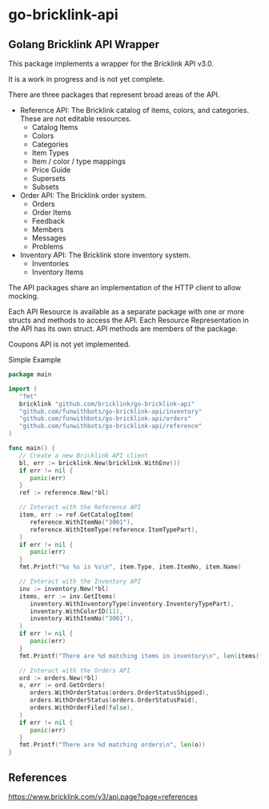 # go-bricklink-api
## Golang Bricklink API Wrapper

This package implements a wrapper for the Bricklink API v3.0. 

It is a work in progress and is not yet complete.

There are three packages that represent broad areas of the API.

 - Reference API: The Bricklink catalog of items, colors, and categories. These are not editable resources.
   - Catalog Items
   - Colors
   - Categories
   - Item Types
   - Item / color / type mappings
   - Price Guide
   - Supersets
   - Subsets
 - Order API: The Bricklink order system.
   - Orders
   - Order Items
   - Feedback
   - Members
   - Messages
   - Problems
 - Inventory API: The Bricklink store inventory system.
   - Inventories
   - Inventory Items

The API packages share an implementation of the HTTP client to allow mocking.

Each API Resource is available as a separate package with one or more structs and methods to access the API. Each Resource Representation in the API has its own struct. API methods are members of the package.

Coupons API is not yet implemented.

Simple Example

```go
package main

import (
   "fmt"
   bricklink "github.com/bricklink/go-bricklink-api"
   "github.com/funwithbots/go-bricklink-api/inventory"
   "github.com/funwithbots/go-bricklink-api/orders"
   "github.com/funwithbots/go-bricklink-api/reference"
)

func main() { 
   // Create a new Bricklink API client
   bl, err := bricklink.New(bricklink.WithEnv())
   if err != nil {
      panic(err)
   }
   ref := reference.New(*bl)

   // Interact with the Reference API
   item, err := ref.GetCatalogItem(
      reference.WithItemNo("3001"),
      reference.WithItemType(reference.ItemTypePart),
   )
   if err != nil {
      panic(err)
   }
   fmt.Printf("%s %s is %s\n", item.Type, item.ItemNo, item.Name)

   // Interact with the Inventory API
   inv := inventory.New(*bl)
   items, err := inv.GetItems(
      inventory.WithInventoryType(inventory.InventoryTypePart),
      inventory.WithColorID(11),
      inventory.WithItemNo("3001"),
   )
   if err != nil {
      panic(err)
   }
   fmt.Printf("There are %d matching items in inventory\n", len(items))

   // Interact with the Orders API
   ord := orders.New(*bl)
   o, err := ord.GetOrders(
      orders.WithOrderStatus(orders.OrderStatusShipped),
      orders.WithOrderStatus(orders.OrderStatusPaid), 
      orders.WithOrderFiled(false),
   )
   if err != nil {
      panic(err)
   }
   fmt.Printf("There are %d matching orders\n", len(o))
}
```

## References

https://www.bricklink.com/v3/api.page?page=references

